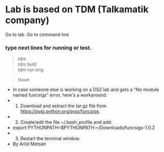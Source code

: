 # Lab is based on TDM (Talkamatik company)

Go to lab.
Go to command line

### type next lines for running or test.
> tdm <br/>
> tdm buld<br/>
> tdm run eng<br/>


> Issue
- In case someone else is working on a DS2 lab and gets a "No module named funcsigs" error, here's a workaround:
- 1. Download and extract the tar.gz file from https://pypi.python.org/pypi/funcsigs.
- 2. Create/edit the file ~/.bash_profile and add:
- export PYTHONPATH=$PYTHONPATH:~/Downloads/funcsigs-1.0.2
- 3. Restart the terminal window.
- By Arild Metsän
